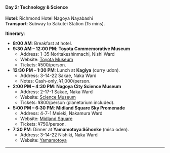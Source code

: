 
#### **Day 2: Technology & Science**  
**Hotel**: Richmond Hotel Nagoya Nayabashi  
**Transport**: Subway to Sakutei Station (15 mins).  

**Itinerary**:  
- **8:00 AM**: Breakfast at hotel.  
- **9:30 AM – 12:00 PM**: **Toyota Commemorative Museum**  
  - Address: 1-35 Noritakeshinmachi, Nishi Ward  
  - Website: [Toyota Museum](https://www.tcmit.org/)  
  - Tickets: ¥500/person.  
- **12:30 PM – 1:30 PM**: Lunch at **Kagiya** (curry udon).  
  - Address: 3-14-22 Sakae, Naka Ward  
  - Notes: Cash-only, ¥1,000/person.  
- **2:00 PM – 4:30 PM**: **Nagoya City Science Museum**  
  - Address: 2-17-1 Sakae, Naka Ward  
  - Website: [Science Museum](https://www.ncsm.city.nagoya.jp/en/)  
  - Tickets: ¥800/person (planetarium included).  
- **5:00 PM – 6:30 PM**: **Midland Square Sky Promenade**  
  - Address: 4-7-1 Meieki, Nakamura Ward  
  - Website: [Midland Square](https://www.midland-square.com/)  
  - Tickets: ¥750/person.  
- **7:30 PM**: Dinner at **Yamamotoya Sōhonke** (miso oden).  
  - Address: 3-14-22 Nishiki, Naka Ward  
  - Website: [Yamamotoya](https://www.yamamotoya.co.jp/)  

---
